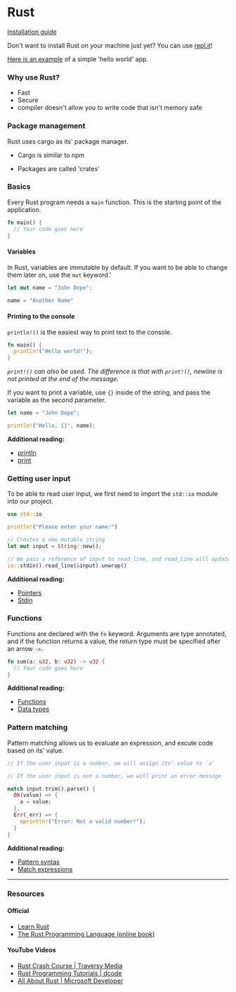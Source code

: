 # Rust

[Installation guide](https://www.rust-lang.org/tools/install)

Don't want to install Rust on your machine just yet? You can use [repl.it](https://repl.it/)! 

[Here is an example](https://repl.it/@nikkilr88/Rust-Hello-World) of a simple 'hello world' app.

### Why use Rust?

- Fast
- Secure
- compiler doesn't allow you to write code that isn't memory safe

### Package management

Rust uses cargo as its' package manager.

- Cargo is similar to npm

- Packages are called 'crates'

### Basics

Every Rust program needs a `main` function. This is the starting point of the application.

```rust
fn main() {
  // Your code goes here
}
```

#### Variables

In Rust, variables are immutable by default. If you want to be able to change them later on, use the `mut` keyword.'

```rust
let mut name = "John Dope";

name = "Another Name"
```

#### Printing to the console

`println!()` is the easiest way to print text to the console.

```rust
fn main() {
  println!("Hello world!");
}
```

_`print!()` can also be used. The difference is that with `print!()`, newline is not printed at the end of the message._

If you want to print a variable, use `{}` inside of the string, and pass the variable as the second parameter.

```rust
let name = "John Dope";

println!("Hello, {}", name);
```

**Additional reading:**

- [println](https://doc.rust-lang.org/std/macro.println.html)
- [print](https://doc.rust-lang.org/1.6.0/std/macro.println!.html)

### Getting user input

To be able to read user input, we first need to import the `std::io` module into our project.

```rust
use std::io
```

```rust
println!("Please enter your name:")

// Creates a new mutable string
let mut input = String::new();

// We pass a reference of input to read_line, and read_line will updated the variable with the user input
io::stdin().read_line(&input).unwrap()
```

**Additional reading:**

- [Pointers](https://doc.rust-lang.org/std/primitive.pointer.html)
- [Stdin](https://doc.rust-lang.org/std/io/struct.Stdin.html)

### Functions

Functions are declared with the `fn` keyword. Arguments are type annotated, and if the function returns a value, the return type must be specified after an arrow `->`.

```rust
fn sum(a: u32, b: u32) -> u32 {
  // Your code goes here
}
```

**Additional reading:**

- [Functions](https://doc.rust-lang.org/rust-by-example/fn.html)
- [Data types](https://doc.rust-lang.org/book/ch03-02-data-types.html)

### Pattern matching

Pattern matching allows us to evaluate an expression, and excute code based on its' value.

```rust
// If the user input is a number, we will assign its' value to `a`

// If the user input is not a number, we will print an error message

match input.trim().parse() {
  Ok(value) => {
    a = value;
  },
  Err(_err) => {
    eprintln!("Error: Not a valid number!");
  }
}
```

**Additional reading:**

- [Pattern syntax](https://doc.rust-lang.org/book/ch18-03-pattern-syntax.html)
- [Match expressions](https://doc.rust-lang.org/reference/expressions/match-expr.html)

---

### Resources

#### Official

- [Learn Rust](https://www.rust-lang.org/learn)
- [The Rust Programming Language (online book)](https://doc.rust-lang.org/book/)

#### YouTube Videos

- [Rust Crash Course | Traversy Media
  ](https://www.youtube.com/watch?v=zF34dRivLOw)
- [Rust Programming Tutorials
  | dcode](https://www.youtube.com/playlist?list=PLVvjrrRCBy2JSHf9tGxGKJ-bYAN_uDCUL)
- [All About Rust | Microsoft Developer
  ](https://www.youtube.com/watch?v=FYGS2q1bljE)
